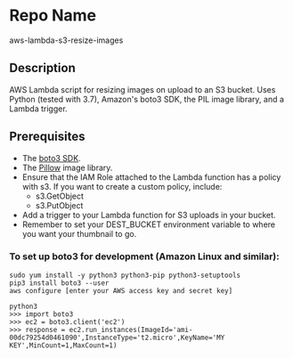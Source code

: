 Repo Name
=========
aws-lambda-s3-resize-images

Description
---------------
AWS Lambda script for resizing images on upload to an S3 bucket. Uses Python (tested with 3.7), Amazon's boto3 SDK, the PIL image library, and a Lambda trigger.

Prerequisites
---------------
* The [boto3 SDK](https://aws.amazon.com/sdk-for-python/).
* The [Pillow](https://pypi.org/project/Pillow/) image library.
* Ensure that the IAM Role attached to the Lambda function has a policy with s3. If you want to create a custom policy, include:
   + s3.GetObject
   + s3.PutObject
* Add a trigger to your Lambda function for S3 uploads in your bucket.
* Remember to set your DEST_BUCKET environment variable to where you want your thumbnail to go.

### To set up boto3 for development (Amazon Linux and similar):
```
sudo yum install -y python3 python3-pip python3-setuptools
pip3 install boto3 --user
aws configure [enter your AWS access key and secret key]

python3
>>> import boto3
>>> ec2 = boto3.client('ec2')
>>> response = ec2.run_instances(ImageId='ami-00dc79254d0461090',InstanceType='t2.micro',KeyName='MY KEY',MinCount=1,MaxCount=1)
```